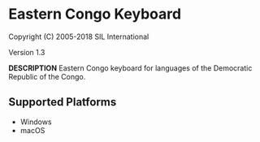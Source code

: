 Eastern Congo Keyboard
=====================

Copyright (C) 2005-2018 SIL International

Version 1.3

__DESCRIPTION__
Eastern Congo keyboard for languages of the Democratic Republic of the Congo.

Supported Platforms
-------------------
 * Windows
 * macOS
